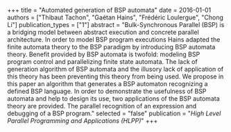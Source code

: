 +++
title = "Automated generation of BSP automata"
date = 2016-01-01
authors = ["Thibaut Tachon", "Gaétan Hains", "Frédéric Loulergue", "Chong Li"]
publication_types = ["1"]
abstract = "Bulk-Synchronous Parallel (BSP) is a bridging model  between abstract execution and concrete parallel  architecture. In order to model BSP program  executions Hains adapted the finite automata theory  to the BSP paradigm by introducing BSP automata  theory.  Benefit provided by BSP automata is  twofold: modeling BSP program control and  parallelizing finite state automata.  The lack of  generation algorithm of BSP automata and the  illusory lack of application of this theory has been  preventing this theory from being used.  We propose  in this paper an algorithm that generates a BSP  automaton recognizing a defined BSP language.  In  order to demonstrate the usefulness of BSP automata  and help to design its use, two applications of the  BSP automata theory are provided. The parallel  recognition of an expression and debugging of a BSP  program."
selected = "false"
publication = "*High Level Parallel Programming and Applications  (HLPP)*"
+++

